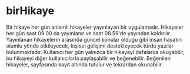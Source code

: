 # birHikaye

Bir hikaye her gün anlamlı hikayeler yayınlayan bir uygulamadır. Hikayeler her gün saat 09.00 da yayınlanır ve saat 08.59'de yayından kaldırılır. Yayınlanan hikayelerin arasında güncel konular olduğu gibi insan hayatını olumlu yönde etkileyecek, kişisel gelişimi destekleyecek türde yazılar bulunmaktadır. Kullanıcı her gün yalnızca bir hikayeyi defalarca okuyabilir, bu hikayeyi diğer kullanıcılarla paylaşabilir ve beğenebilir. Beğenilen hikayeler, sayfasında kayıt altında tutulur ve tekrardan okunabilir.
